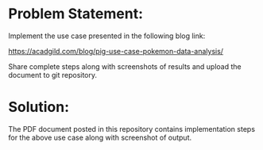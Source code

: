 # Problem Statement:

Implement the use case presented in the following blog link:

https://acadgild.com/blog/pig-use-case-pokemon-data-analysis/

Share complete steps along with screenshots of results and upload the document to git repository.

# Solution:

The PDF document posted in this repository contains implementation steps for the above use case along with screenshot of output.
